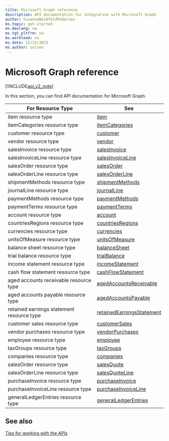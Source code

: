 ```yaml
---
title: Microsoft Graph reference  
description: API documentation for integration with Microsoft Graph
author: SusanneWindfeldPedersen
ms.topic: get-started
ms.devlang: na
ms.tgt_pltfrm: na
ms.workload: na
ms.date: 12/21/2023
ms.author: solsen
---
```


# Microsoft Graph reference

[!INCLUDE[api_v2_note](../../../includes/api_v2_note.md)]

In this section, you can find API documentation for Microsoft Graph.

|For Resource Type|See|
|-----------------|---|
|item resource type|[item](../resources/dynamics_item.md)|
|itemCategories resource type|[itemCategories](../resources/dynamics_itemcategory.md)|
|customer resource type|[customer](../resources/dynamics_customer.md)|
|vendor resource type|[vendor](../resources/dynamics_vendor.md)|
|salesInvoice resource type|[salesInvoice](../resources/dynamics_salesinvoice.md)|
|salesInvoiceLine resource type|[salesInvoiceLine](../resources/dynamics_salesinvoiceline.md)|
|salesOrder resource type|[salesOrder](../resources/dynamics_salesorder.md)|
|salesOrderLine resource type|[salesOrderLine](../resources/dynamics_salesorderline.md)|
|shipmentMethods resource type|[shipmentMethods](../resources/dynamics_shipmentmethod.md)|
|journalLine resource type|[journalLine](../resources/dynamics_journalline.md)|
|paymentMethods resource type|[paymentMethods](../resources/dynamics_paymentmethod.md)|
|paymentTerms resource type|[paymentTerms](../resources/dynamics_paymentterm.md)|
|account resource type|[account](../resources/dynamics_account.md)|
|countriesRegions resource type|[countriesRegions](../resources/dynamics_countryregion.md)|
|currencies resource type|[currencies](../resources/dynamics_currency.md)|
|unitsOfMeasure resource type|[unitsOfMeasure](../resources/dynamics_unitofmeasure.md)|
|balance sheet resource type|[balanceSheet](../resources/dynamics_balancesheet.md)|
|trial balance resource type|[trialBalance](../resources/dynamics_trialbalance.md)|
|income statement resource type|[incomeStatement](../resources/dynamics_incomestatement.md)|
|cash flow statement resource type|[cashFlowStatement](../resources/dynamics_cashflowstatement.md)|
|aged accounts receivable resource type|[agedAccountsReceivable](../resources/dynamics_agedaccountsreceivable.md)|
|aged accounts payable resource type|[agedAccountsPayable](../resources/dynamics_agedaccountspayable.md)|
|retained earnings statement resource type|[retainedEarningsStatement](../resources/dynamics_retainedearningsstatement.md)|
|customer sales resource type|[customerSales](../resources/dynamics_customersale.md)|
|vendor purchases resource type|[vendorPurchases](../resources/dynamics_vendorpurchase.md)|
|employee resource type|[employee](../resources/dynamics_employee.md)|
|taxGroups resource type|[taxGroups](../resources/dynamics_taxGroup.md)|
|companies resource type|[companies](../resources/dynamics_company.md)|
|salesOrder resource type|[salesQuote](../resources/dynamics_salesquote.md)|
|salesOrderLine resource type|[salesQuoteLine](../resources/dynamics_salesquoteline.md)|
|purchaseInvoice resource type|[purchaseInvoice](../resources/dynamics_purchaseinvoice.md)|
|purchaseInvoiceLine resource type|[purchaseInvoiceLine](../resources/dynamics_purchaseinvoiceline.md)|
|generalLedgerEntries resource type|[generalLedgerEntries](../resources/dynamics_generalLedgerEntry.md)|

## See also

[Tips for working with the APIs](../../../developer/devenv-connect-apps-tips.md)  

